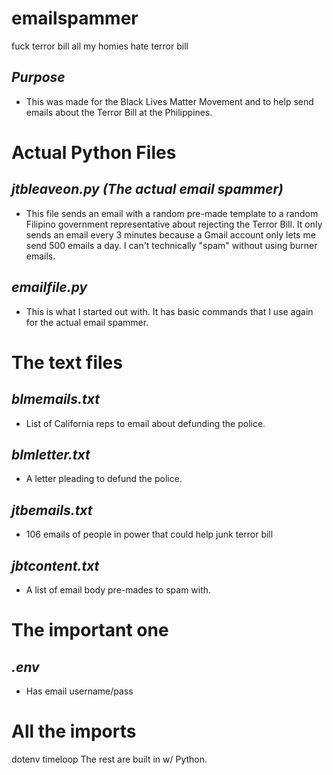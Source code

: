 # emailspammer
fuck terror bill all my homies hate terror bill
## *Purpose*
- This was made for the Black Lives Matter Movement and to help send emails about the Terror Bill at the Philippines.

# Actual Python Files
## *jtbleaveon.py (The actual email spammer)*
- This file sends an email with a random pre-made template to a random Filipino government representative about rejecting the Terror Bill. It only sends an email every 3 minutes because a Gmail account only lets me send 500 emails a day. I can't technically "spam" without using burner emails. 
## *emailfile.py*
- This is what I started out with. It has basic commands that I use again for the actual email spammer.

# The text files
## *blmemails.txt*
- List of California reps to email about defunding the police.
## *blmletter.txt*
- A letter pleading to defund the police.
## *jtbemails.txt*
- 106 emails of people in power that could help junk terror bill
## *jbtcontent.txt*
- A list of email body pre-mades to spam with.

# The important one
## *.env*
- Has email username/pass

# All the imports
dotenv
timeloop
The rest are built in w/ Python.
